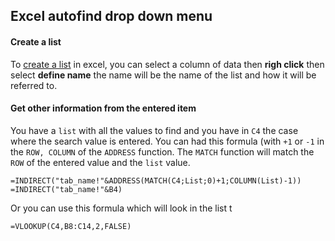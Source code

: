 ## Excel autofind drop down menu

#### Create a list
To [create a list](https://support.office.com/fr-fr/article/Cr%C3%A9er-une-liste-d%C3%A9roulante-7693307a-59ef-400a-b769-c5402dce407b) in excel, you can select a column of data then **righ click** then select **define name** the name will be the name of the list and how it will be referred to.

#### Get other information from the entered item
You have a `list` with all the values to find and you have in `C4` the case where the search value is entered. You can had this formula (with `+1` or `-1` in the `ROW, COLUMN` of the `ADDRESS` function. 
The `MATCH` function will match the `ROW` of the entered value and the `list` value.

	=INDIRECT("tab_name!"&ADDRESS(MATCH(C4;List;0)+1;COLUMN(List)-1))
	=INDIRECT("tab_name!"&B4)

Or you can use this formula which will look in the list t

	=VLOOKUP(C4,B8:C14,2,FALSE)
